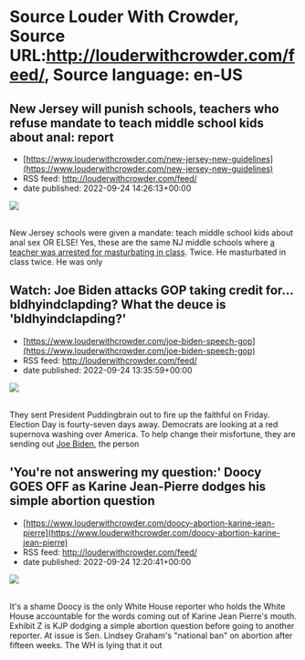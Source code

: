 # Source Louder With Crowder, Source URL:http://louderwithcrowder.com/feed/, Source language: en-US

## New Jersey will punish schools, teachers who refuse mandate to teach middle school kids about anal: report
 - [https://www.louderwithcrowder.com/new-jersey-new-guidelines](https://www.louderwithcrowder.com/new-jersey-new-guidelines)
 - RSS feed: http://louderwithcrowder.com/feed/
 - date published: 2022-09-24 14:26:13+00:00

<img src="https://www.louderwithcrowder.com/media-library/image.jpg?id=31816170&amp;width=1200&amp;height=800&amp;coordinates=11%2C0%2C12%2C0" /><br /><br /><p>New Jersey schools were given a mandate: teach middle school kids about anal sex OR ELSE! Yes, these are the same NJ middle schools where <a href="https://www.louderwithcrowder.com/new-jersey-substitute-teacher-arrested" target="_blank">a teacher was arrested for masturbating in class</a>. Twice. He masturbated in class twice. He was only

## Watch: Joe Biden attacks GOP taking credit for... bldhyindclapding? What the deuce is 'bldhyindclapding?'
 - [https://www.louderwithcrowder.com/joe-biden-speech-gop](https://www.louderwithcrowder.com/joe-biden-speech-gop)
 - RSS feed: http://louderwithcrowder.com/feed/
 - date published: 2022-09-24 13:35:59+00:00

<img src="https://www.louderwithcrowder.com/media-library/image.png?id=31816116&amp;width=1200&amp;height=800&amp;coordinates=24%2C0%2C0%2C0" /><br /><br /><p>They sent President Puddingbrain out to fire up the faithful on Friday. Election Day is fourty-seven days away. Democrats are looking at a red supernova washing over America. To help change their misfortune, they are sending out <a href="https://www.louderwithcrowder.com/mike-rowe-biden-rowe-cooke" target="_blank">Joe Biden</a>, the person

## 'You're not answering my question:' Doocy GOES OFF as Karine Jean-Pierre dodges his simple abortion question
 - [https://www.louderwithcrowder.com/doocy-abortion-karine-jean-pierre](https://www.louderwithcrowder.com/doocy-abortion-karine-jean-pierre)
 - RSS feed: http://louderwithcrowder.com/feed/
 - date published: 2022-09-24 12:20:41+00:00

<img src="https://www.louderwithcrowder.com/media-library/image.png?id=31816065&amp;width=1200&amp;height=800&amp;coordinates=0%2C0%2C24%2C0" /><br /><br /><p>It's a shame Doocy is the only White House reporter who holds the White House accountable for the words coming out of Karine Jean Pierre's mouth. Exhibit Z is KJP dodging a simple abortion question before going to another reporter. At issue is Sen. Lindsey Graham's "national ban" on abortion after fifteen weeks. The WH is lying that it out
